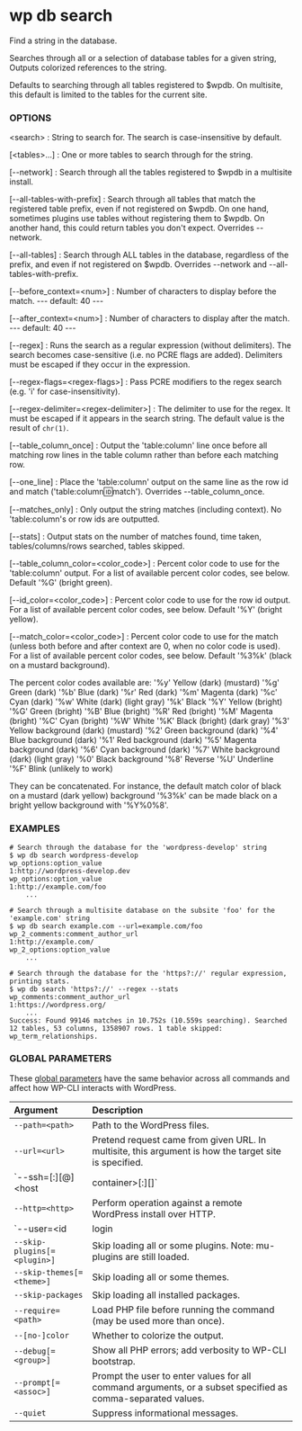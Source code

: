 # wp db search

Find a string in the database.

Searches through all or a selection of database tables for a given string, Outputs colorized references to the string.

Defaults to searching through all tables registered to $wpdb. On multisite, this default is limited to the tables for the current site.

### OPTIONS

&lt;search&gt;
: String to search for. The search is case-insensitive by default.

[&lt;tables&gt;...]
: One or more tables to search through for the string.

[\--network]
: Search through all the tables registered to $wpdb in a multisite install.

[\--all-tables-with-prefix]
: Search through all tables that match the registered table prefix, even if not registered on $wpdb. On one hand, sometimes plugins use tables without registering them to $wpdb. On another hand, this could return tables you don't expect. Overrides --network.

[\--all-tables]
: Search through ALL tables in the database, regardless of the prefix, and even if not registered on $wpdb. Overrides --network and --all-tables-with-prefix.

[\--before_context=&lt;num&gt;]
: Number of characters to display before the match.
\---
default: 40
\---

[\--after_context=&lt;num&gt;]
: Number of characters to display after the match.
\---
default: 40
\---

[\--regex]
: Runs the search as a regular expression (without delimiters). The search becomes case-sensitive (i.e. no PCRE flags are added). Delimiters must be escaped if they occur in the expression.

[\--regex-flags=&lt;regex-flags&gt;]
: Pass PCRE modifiers to the regex search (e.g. 'i' for case-insensitivity).

[\--regex-delimiter=&lt;regex-delimiter&gt;]
: The delimiter to use for the regex. It must be escaped if it appears in the search string. The default value is the result of `chr(1)`.

[\--table_column_once]
: Output the 'table:column' line once before all matching row lines in the table column rather than before each matching row.

[\--one_line]
: Place the 'table:column' output on the same line as the row id and match ('table:column:id:match'). Overrides --table_column_once.

[\--matches_only]
: Only output the string matches (including context). No 'table:column's or row ids are outputted.

[\--stats]
: Output stats on the number of matches found, time taken, tables/columns/rows searched, tables skipped.

[\--table_column_color=&lt;color_code&gt;]
: Percent color code to use for the 'table:column' output. For a list of available percent color codes, see below. Default '%G' (bright green).

[\--id_color=&lt;color_code&gt;]
: Percent color code to use for the row id output. For a list of available percent color codes, see below. Default '%Y' (bright yellow).

[\--match_color=&lt;color_code&gt;]
: Percent color code to use for the match (unless both before and after context are 0, when no color code is used). For a list of available percent color codes, see below. Default '%3%k' (black on a mustard background).

The percent color codes available are:
'%y' Yellow (dark) (mustard)
'%g' Green (dark)
'%b' Blue (dark)
'%r' Red (dark)
'%m' Magenta (dark)
'%c' Cyan (dark)
'%w' White (dark) (light gray)
'%k' Black
'%Y' Yellow (bright)
'%G' Green (bright)
'%B' Blue (bright)
'%R' Red (bright)
'%M' Magenta (bright)
'%C' Cyan (bright)
'%W' White
'%K' Black (bright) (dark gray)
'%3' Yellow background (dark) (mustard)
'%2' Green background (dark)
'%4' Blue background (dark)
'%1' Red background (dark)
'%5' Magenta background (dark)
'%6' Cyan background (dark)
'%7' White background (dark) (light gray)
'%0' Black background
'%8' Reverse
'%U' Underline
'%F' Blink (unlikely to work)

They can be concatenated. For instance, the default match color of black on a mustard (dark yellow) background '%3%k' can be made black on a bright yellow background with '%Y%0%8'.

### EXAMPLES

    # Search through the database for the 'wordpress-develop' string
    $ wp db search wordpress-develop
    wp_options:option_value
    1:http://wordpress-develop.dev
    wp_options:option_value
    1:http://example.com/foo
        ...

    # Search through a multisite database on the subsite 'foo' for the 'example.com' string
    $ wp db search example.com --url=example.com/foo
    wp_2_comments:comment_author_url
    1:http://example.com/
    wp_2_options:option_value
        ...

    # Search through the database for the 'https?://' regular expression, printing stats.
    $ wp db search 'https?://' --regex --stats
    wp_comments:comment_author_url
    1:https://wordpress.org/
        ...
    Success: Found 99146 matches in 10.752s (10.559s searching). Searched 12 tables, 53 columns, 1358907 rows. 1 table skipped: wp_term_relationships.

### GLOBAL PARAMETERS

These [global parameters](https://make.wordpress.org/cli/handbook/config/) have the same behavior across all commands and affect how WP-CLI interacts with WordPress.

| **Argument**    | **Description**              |
|:----------------|:-----------------------------|
| `--path=<path>` | Path to the WordPress files. |
| `--url=<url>` | Pretend request came from given URL. In multisite, this argument is how the target site is specified. |
| `--ssh=[<scheme>:][<user>@]<host|container>[:<port>][<path>]` | Perform operation against a remote server over SSH (or a container using scheme of "docker", "docker-compose", "vagrant"). |
| `--http=<http>` | Perform operation against a remote WordPress install over HTTP. |
| `--user=<id|login|email>` | Set the WordPress user. |
| `--skip-plugins[=<plugin>]` | Skip loading all or some plugins. Note: mu-plugins are still loaded. |
| `--skip-themes[=<theme>]` | Skip loading all or some themes. |
| `--skip-packages` | Skip loading all installed packages. |
| `--require=<path>` | Load PHP file before running the command (may be used more than once). |
| `--[no-]color` | Whether to colorize the output. |
| `--debug[=<group>]` | Show all PHP errors; add verbosity to WP-CLI bootstrap. |
| `--prompt[=<assoc>]` | Prompt the user to enter values for all command arguments, or a subset specified as comma-separated values. |
| `--quiet` | Suppress informational messages. |

